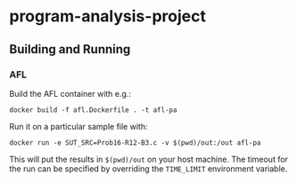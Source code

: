 # program-analysis-project


## Building and Running
### AFL
Build the AFL container with e.g.:

`docker build -f afl.Dockerfile . -t afl-pa`

Run it on a particular sample file with:

`docker run -e SUT_SRC=Prob16-R12-B3.c -v $(pwd)/out:/out afl-pa`

This will put the results in `$(pwd)/out` on your host machine. The timeout for the run can be specified by overriding the `TIME_LIMIT` environment variable.



